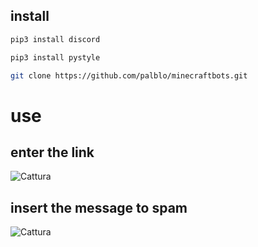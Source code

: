 ## install
```sh
pip3 install discord
```
```sh
pip3 install pystyle
```
```sh
git clone https://github.com/palblo/minecraftbots.git
 ```
 
# use
## enter the link
![Cattura](https://user-images.githubusercontent.com/100297632/167310446-ba153948-15fe-467a-955b-17399aca68c3.PNG)

## insert the message to spam
![Cattura](https://user-images.githubusercontent.com/100297632/167310506-f5003d4b-ddf9-460d-8dbd-c61701a676fc.PNG)

